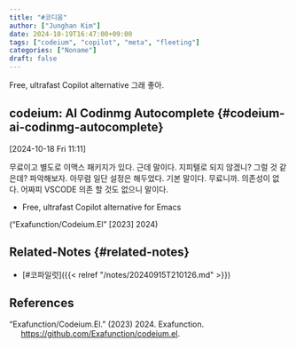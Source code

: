 ```yaml
---
title: "#코디움"
author: ["Junghan Kim"]
date: 2024-10-19T16:47:00+09:00
tags: ["codeium", "copilot", "meta", "fleeting"]
categories: ["Noname"]
draft: false
---
```


Free, ultrafast Copilot alternative 그래 좋아.

<!--more-->


## codeium: AI Codinmg Autocomplete {#codeium-ai-codinmg-autocomplete}

<span class="timestamp-wrapper"><span class="timestamp">[2024-10-18 Fri 11:11]</span></span>

무료이고 별도로 이맥스 패키지가 있다. 근데 말이다. 지피텔로 되지 않겠니? 그럴 것 같은데? 파악해보자. 아무렴 일단 설정은 해두었다. 기본 말이다. 무료니까. 의존성이 없다. 어짜피 VSCODE 의존 할 것도 없으니 말이다.

-   Free, ultrafast Copilot alternative for Emacs

(“Exafunction/Codeium.El” [2023] 2024)


## Related-Notes {#related-notes}

-   [#코파일럿]({{< relref "/notes/20240915T210126.md" >}})

## References

<style>.csl-entry{text-indent: -1.5em; margin-left: 1.5em;}</style><div class="csl-bib-body">
  <div class="csl-entry">“Exafunction/Codeium.El.” (2023) 2024. Exafunction. <a href="https://github.com/Exafunction/codeium.el">https://github.com/Exafunction/codeium.el</a>.</div>
</div>
